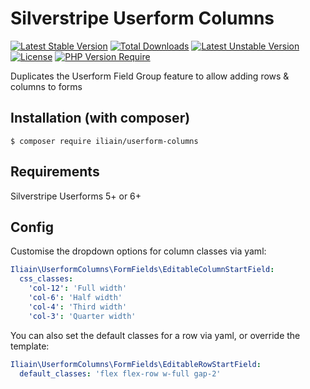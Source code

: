 # Silverstripe Userform Columns

[![Latest Stable Version](https://poser.pugx.org/iliain/userform-columns/v)](https://packagist.org/packages/iliain/userform-columns) 
[![Total Downloads](https://poser.pugx.org/iliain/userform-columns/downloads)](https://packagist.org/packages/iliain/userform-columns) 
[![Latest Unstable Version](https://poser.pugx.org/iliain/userform-columns/v/unstable)](https://packagist.org/packages/iliain/userform-columns) 
[![License](https://poser.pugx.org/iliain/userform-columns/license)](https://packagist.org/packages/iliain/userform-columns) 
[![PHP Version Require](https://poser.pugx.org/iliain/userform-columns/require/php)](https://packagist.org/packages/iliain/userform-columns)

Duplicates the Userform Field Group feature to allow adding rows & columns to forms

## Installation (with composer)

	$ composer require iliain/userform-columns

## Requirements

Silverstripe Userforms 5+ or 6+

## Config

Customise the dropdown options for column classes via yaml:

```yaml
Iliain\UserformColumns\FormFields\EditableColumnStartField:
  css_classes:
    'col-12': 'Full width'
    'col-6': 'Half width'
    'col-4': 'Third width'
    'col-3': 'Quarter width'
```

You can also set the default classes for a row via yaml, or override the template:

```yaml
Iliain\UserformColumns\FormFields\EditableRowStartField:
  default_classes: 'flex flex-row w-full gap-2'
```
